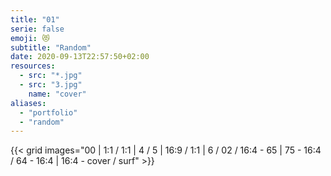 ```yaml
---
title: "01"
serie: false
emoji: 😻
subtitle: "Random"
date: 2020-09-13T22:57:50+02:00
resources:
  - src: "*.jpg"
  - src: "3.jpg"
    name: "cover"
aliases:
  - "portfolio"
  - "random"
---
```


{{< grid images="00 | 1:1 / 1:1  | 4 / 5 | 16:9 / 1:1 | 6 / 02  / 16:4 - 65 | 75 - 16:4 / 64 - 16:4 | 16:4 - cover / surf" >}}
